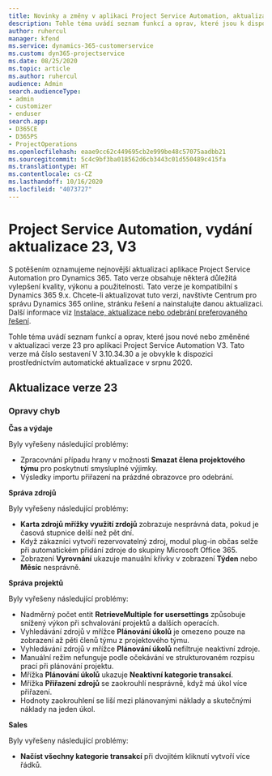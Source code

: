 ```yaml
---
title: Novinky a změny v aplikaci Project Service Automation, aktualizace verze 23, V3
description: Tohle téma uvádí seznam funkcí a oprav, které jsou k dispozici v Project Service Automation, aktualizace verze 23, V3.
author: ruhercul
manager: kfend
ms.service: dynamics-365-customerservice
ms.custom: dyn365-projectservice
ms.date: 08/25/2020
ms.topic: article
ms.author: ruhercul
audience: Admin
search.audienceType:
- admin
- customizer
- enduser
search.app:
- D365CE
- D365PS
- ProjectOperations
ms.openlocfilehash: eaae9cc62c449695cb2e999be48c57075aadbb21
ms.sourcegitcommit: 5c4c9bf3ba018562d6cb3443c01d550489c415fa
ms.translationtype: HT
ms.contentlocale: cs-CZ
ms.lasthandoff: 10/16/2020
ms.locfileid: "4073727"
---
```

# <a name="project-service-automation-update-release-23-v3"></a>Project Service Automation, vydání aktualizace 23, V3

S potěšením oznamujeme nejnovější aktualizaci aplikace Project Service Automation pro Dynamics 365. Tato verze obsahuje některá důležitá vylepšení kvality, výkonu a použitelnosti. Tato verze je kompatibilní s Dynamics 365 9.x. Chcete-li aktualizovat tuto verzi, navštivte Centrum pro správu Dynamics 365 online, stránku řešení a nainstalujte danou aktualizaci. Další informace viz [Instalace, aktualizace nebo odebrání preferovaného řešení](https://docs.microsoft.com/power-platform/admin/install-remove-preferred-solution).

Tohle téma uvádí seznam funkcí a oprav, které jsou nové nebo změněné v aktualizaci verze 23 pro aplikaci Project Service Automation V3. Tato verze má číslo sestavení V 3.10.34.30 a je obvykle k dispozici prostřednictvím automatické aktualizace v srpnu 2020.

## <a name="update-release-23"></a>Aktualizace verze 23

### <a name="bug-fixes"></a>Opravy chyb

**Čas a výdaje**

Byly vyřešeny následující problémy:
- Zpracovnání případu hrany v možnosti **Smazat člena projektového týmu** pro poskytnutí smysluplné výjimky.
- Výsledky importu přiřazení na prázdné obrazovce pro odebrání.

**Správa zdrojů**

Byly vyřešeny následující problémy:

- **Karta zdrojů mřížky využití zrdojů** zobrazuje nesprávná data, pokud je časová stupnice delší než pět dní.
- Když zákazníci vytvoří rezervovatelný zdroj, modul plug-in občas selže při automatickém přidání zdroje do skupiny Microsoft Office 365.
- Zobrazení **Vyrovnání** ukazuje manuální křivky v zobrazení **Týden** nebo **Měsíc** nesprávně.

**Správa projektů**

Byly vyřešeny následující problémy:

- Nadměrný počet entit **RetrieveMultiple for usersettings** způsobuje snížený výkon při schvalování projektů a dalších operacích.
- Vyhledávání zdrojů v mřížce **Plánování úkolů** je omezeno pouze na zobrazení až pěti členů týmu z projektového týmu. 
- Vyhledávání zdrojů v mřížce **Plánování úkolů** nefiltruje neaktivní zdroje.
- Manuální režim nefunguje podle očekávání ve strukturovaném rozpisu prací při plánování projektu.
- Mřížka **Plánování úkolů** ukazuje **Neaktivní kategorie transakcí**.
- Mřížka **Přiřazení zdrojů** se zaokrouhlí nesprávně, když má úkol více přiřazení.
- Hodnoty zaokrouhlení se liší mezi plánovanými náklady a skutečnými náklady na jeden úkol.

**Sales**

Byly vyřešeny následující problémy:

- **Načíst všechny kategorie transakcí** při dvojitém kliknutí vytvoří více řádků.
